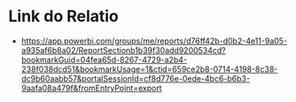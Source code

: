 # Link do Relatio
  - https://app.powerbi.com/groups/me/reports/d76ff42b-d0b2-4e11-9a05-a935af6b8a02/ReportSectionb1b39f30add9200534cd?bookmarkGuid=04fea65d-8267-4729-a2b4-238f038dcd51&bookmarkUsage=1&ctid=659ce2b8-0714-4198-8c38-dc9b60aabb57&portalSessionId=cf8d776e-0ede-4bc6-b6b3-9aafa08a479f&fromEntryPoint=export                                        